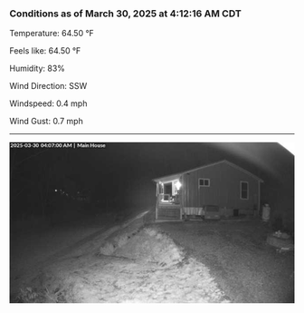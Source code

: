 ### Conditions as of March 30, 2025 at 4:12:16 AM CDT 

Temperature: 64.50 &deg;F

Feels like: 64.50 &deg;F

Humidity: 83%

Wind Direction: SSW

Windspeed: 0.4 mph

Wind Gust: 0.7 mph

---

<img src="./images/latest.jpeg"/>

